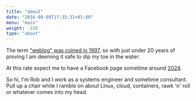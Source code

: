 ```yaml
---
title: "about"
date: "2016-09-09T17:35:31+01:00"
menu: "main"
weight: -150
type: "about"
---
```


The term ["weblog" was coined in 1997](https://www.wired.com/2007/12/blog-advice/), so with just under 20 years of proving I am deeming it safe to dip my toe in the water.

At this rate expect me to have a Facebook page sometime around [2024](http://www.theregister.co.uk/2007/10/01/facebook_domain_dispute/).

So hi, I'm Rob and I work as a systems engineer and sometime consultant.
Pull up a chair while I ramble on about Linux, cloud, containers, rawk 'n' roll or whatever comes into my head.
